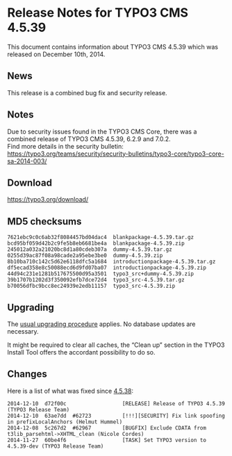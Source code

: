 Release Notes for TYPO3 CMS 4.5.39
==================================

This document contains information about TYPO3 CMS 4.5.39 which was
released on December 10th, 2014.

News
----

This release is a combined bug fix and security release.

Notes
-----

Due to security issues found in the TYPO3 CMS Core, there was a combined
release of TYPO3 CMS 4.5.39, 6.2.9 and 7.0.2.\
Find more details in the security bulletin:
<https://typo3.org/teams/security/security-bulletins/typo3-core/typo3-core-sa-2014-003/>

Download
--------

<https://typo3.org/download/>

MD5 checksums
-------------

    7621ebc9c0c6ab32f8084457bd04dac4  blankpackage-4.5.39.tar.gz
    bcd95bf059d42b2c9fe5b8eb6681be4a  blankpackage-4.5.39.zip
    245012a032a21020bc8d1a80cdeb307a  dummy-4.5.39.tar.gz
    0255d39ac87f08a98cade2a95ebe3be0  dummy-4.5.39.zip
    8b10ba710c142c5d62e6118dfc5a1684  introductionpackage-4.5.39.tar.gz
    df5ecad358e8c50088ecd6d9fd07ba07  introductionpackage-4.5.39.zip
    44d94c231e1281b517675500d95a3501  typo3_src+dummy-4.5.39.zip
    39b1707b1202d3f350092efb7dce72d4  typo3_src-4.5.39.tar.gz
    b70056dfbc9bcc8ec24939e2edb11157  typo3_src-4.5.39.zip

Upgrading
---------

The [usual upgrading
procedure](https://docs.typo3.org/typo3cms/InstallationGuide/) applies.
No database updates are necessary.

It might be required to clear all caches, the “Clean up” section in the
TYPO3 Install Tool offers the accordant possibility to do so.

Changes
-------

Here is a list of what was fixed since
[4.5.38](TYPO3_CMS_4.5.38 "wikilink"):

    2014-12-10  d72f00c                  [RELEASE] Release of TYPO3 4.5.39 (TYPO3 Release Team)
    2014-12-10  63ae7dd  #62723          [!!!][SECURITY] Fix link spoofing in prefixLocalAnchors (Helmut Hummel)
    2014-12-08  5c267d2  #62967          [BUGFIX] Exclude CDATA from t3lib_parsehtml->XHTML_clean (Nicole Cordes)
    2014-11-27  60be4f6                  [TASK] Set TYPO3 version to 4.5.39-dev (TYPO3 Release Team)


